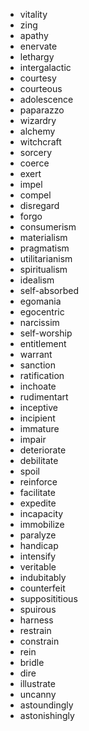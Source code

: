 * vitality
* zing
* apathy
* enervate
* lethargy
* intergalactic
* courtesy
* courteous
* adolescence
* paparazzo
* wizardry
* alchemy
* witchcraft
* sorcery
* coerce
* exert
* impel
* compel
* disregard
* forgo
* consumerism
* materialism
* pragmatism
* utilitarianism
* spiritualism
* idealism
* self-absorbed
* egomania
* egocentric
* narcissim
* self-worship
* entitlement
* warrant
* sanction
* ratification
* inchoate
* rudimentart
* inceptive
* incipient
* immature
* impair
* deteriorate
* debilitate
* spoil
* reinforce
* facilitate
* expedite
* incapacity
* immobilize
* paralyze
* handicap
* intensify
* veritable
* indubitably
* counterfeit
* supposititious
* spuirous
* harness
* restrain
* constrain
* rein
* bridle
* dire
* illustrate
* uncanny
* astoundingly
* astonishingly
